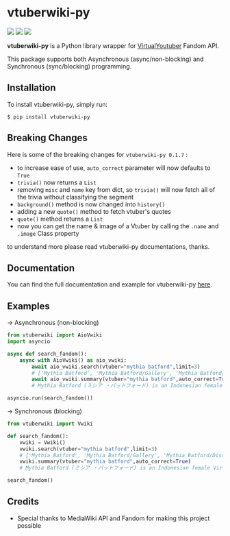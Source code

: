 # vtuberwiki-py
[![](https://img.shields.io/pypi/v/vtuberwiki-py.svg?style=for-the-badge&logo=pypi&color=yellowgreen&logoColor=white)](https://pypi.org/project/vtuberwiki-py/)
[![](https://img.shields.io/pypi/pyversions/vtuberwiki-py.svg?style=for-the-badge&logo=python&logoColor=white)](https://pypi.org/project/vtuberwiki-py)
[![](https://img.shields.io/pypi/dm/vtuberwiki-py?color=blueviolet&logo=pypi&logoColor=white&style=for-the-badge)](https://pypi.org/project/vtuberwiki-py/)

**vtuberwiki-py** is a Python library wrapper for [VirtualYoutuber](https://virtualyoutuber.fandom.com/wiki/Virtual_YouTuber_Wiki) Fandom API.

This package supports both Asynchronous (async/non-blocking) and Synchronous (sync/blocking) programming.

## Installation

To install vtuberwiki-py, simply run:

```
$ pip install vtuberwiki-py
```

## Breaking Changes

Here is some of the breaking changes for `vtuberwiki-py 0.1.7` :
- to increase ease of use, `auto_correct` parameter will now defaults to `True`
- `trivia()` now returns a `List`
- removing `misc` and `name` key from dict, so `trivia()` will now fetch all of the trivia without classifying the segment
- `background()` method is now changed into `history()`
- adding a new `quote()` method to fetch vtuber's quotes
- `quote()` method returns a `List`
- now you can get the name & image of a Vtuber by calling the `.name` and `.image` Class property

to understand more please read vtuberwiki-py documentations, thanks.

## Documentation

You can find the full documentation and example for vtuberwiki-py [here](https://vtuberwiki.daffak.xyz).

## Examples

→ Asynchronous (non-blocking)

```py
from vtuberwiki import AioVwiki
import asyncio

async def search_fandom():
    async with AioVwiki() as aio_vwiki:
        await aio_vwiki.search(vtuber="mythia batford",limit=3)
        # ['Mythia Batford', 'Mythia Batford/Gallery', 'Mythia Batford/Discography']
        await aio_vwiki.summary(vtuber="mythia batford",auto_correct=True)
        # Mythia Batford (ミシア ・バットフォード) is an Indonesian female Virtual Youtuber. She uses both Indonesian and English on her stream.

asyncio.run(search_fandom())
```

→ Synchronous (blocking)

```py
from vtuberwiki import Vwiki

def search_fandom():
    vwiki = Vwiki()
    vwiki.search(vtuber="mythia batford",limit=3)
    # ['Mythia Batford', 'Mythia Batford/Gallery', 'Mythia Batford/Discography']
    vwiki.summary(vtuber="mythia batford",auto_correct=True)
    # Mythia Batford (ミシア ・バットフォード) is an Indonesian female Virtual Youtuber. She uses both Indonesian and English on her stream.

search_fandom()
```

## Credits

- Special thanks to MediaWiki API and Fandom for making this project possible
